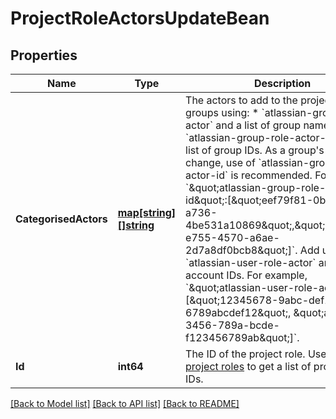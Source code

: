 # ProjectRoleActorsUpdateBean

## Properties
Name | Type | Description | Notes
------------ | ------------- | ------------- | -------------
**CategorisedActors** | [**map[string][]string**](array.md) | The actors to add to the project role.  Add groups using:   *  &#x60;atlassian-group-role-actor&#x60; and a list of group names.  *  &#x60;atlassian-group-role-actor-id&#x60; and a list of group IDs.  As a group&#x27;s name can change, use of &#x60;atlassian-group-role-actor-id&#x60; is recommended. For example, &#x60;\&quot;atlassian-group-role-actor-id\&quot;:[\&quot;eef79f81-0b89-4fca-a736-4be531a10869\&quot;,\&quot;77f6ab39-e755-4570-a6ae-2d7a8df0bcb8\&quot;]&#x60;.  Add users using &#x60;atlassian-user-role-actor&#x60; and a list of account IDs. For example, &#x60;\&quot;atlassian-user-role-actor\&quot;:[\&quot;12345678-9abc-def1-2345-6789abcdef12\&quot;, \&quot;abcdef12-3456-789a-bcde-f123456789ab\&quot;]&#x60;. | [optional] [default to null]
**Id** | **int64** | The ID of the project role. Use [Get all project roles](#api-rest-api-3-role-get) to get a list of project role IDs. | [optional] [default to null]

[[Back to Model list]](../README.md#documentation-for-models) [[Back to API list]](../README.md#documentation-for-api-endpoints) [[Back to README]](../README.md)

